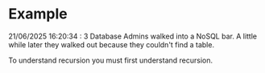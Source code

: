 # Example

<!-- replace-with-date starts -->
21/06/2025 16:20:34 : 3 Database Admins walked into a NoSQL bar. A little while later they walked out because they couldn't find a table.
<!-- replace-with-date ends -->

<!-- replace-with-joke starts -->
To understand recursion you must first understand recursion.
<!-- replace-with-joke ends -->